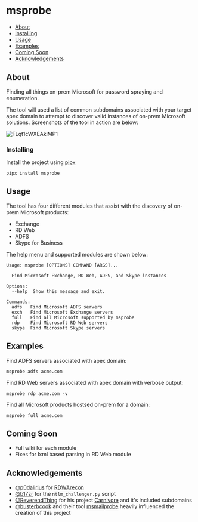 # msprobe

+ [About](#about)
+ [Installing](#installing)
+ [Usage](#usage)
+ [Examples](#examples)
+ [Coming Soon](#coming)
+ [Acknowledgements](#acknowledgements)



## About <a name = "about"></a>

Finding all things on-prem Microsoft for password spraying and enumeration. 

The tool will used a list of common subdomains associated with your target apex domain to attempt to discover valid instances of on-prem Microsoft solutions. Screenshots of the tool in action are below:

![FLqt1cWXEAklMP1](https://user-images.githubusercontent.com/8538866/163191875-61040ed3-b318-4ad4-97c1-c06fb3f7eeba.jpeg)

### Installing <a name = "installing"></a>

Install the project using [pipx](https://pypa.github.io/pipx/installation/)

```
pipx install msprobe 
```


## Usage <a name = "usage"></a>

The tool has four different modules that assist with the discovery of on-prem Microsoft products:

* Exchange
* RD Web
* ADFS
* Skype for Business

The help menu and supported modules are shown below:

```
Usage: msprobe [OPTIONS] COMMAND [ARGS]...

  Find Microsoft Exchange, RD Web, ADFS, and Skype instances

Options:
  --help  Show this message and exit.

Commands:
  adfs   Find Microsoft ADFS servers
  exch   Find Microsoft Exchange servers
  full   Find all Microsoft supported by msprobe
  rdp    Find Microsoft RD Web servers
  skype  Find Microsoft Skype servers
```




## Examples <a name = "examples"></a>

Find ADFS servers associated with apex domain:

```
msprobe adfs acme.com
```

Find RD Web servers associated with apex domain with verbose output:

```
msprobe rdp acme.com -v
```

Find all Microsoft products hostsed on-prem for a domain:

```
msprobe full acme.com
```

## Coming Soon <a name = "coming"></a>
- Full wiki for each module
- Fixes for lxml based parsing in RD Web module


## Acknowledgements <a name = "acknowledgements"></a>
- [@p0dalirius](https://twitter.com/intent/follow?screen_name=podalirius_) for [RDWArecon](https://github.com/p0dalirius/RDWArecon) 
- [@b17zr](https://twitter.com/b17zr) for the `ntlm_challenger.py` script
- [@ReverendThing](https://github.com/ReverendThing) for his project [Carnivore](https://github.com/ReverendThing/Carnivore) and it's included subdomains
- [@busterbcook](https://twitter.com/busterbcook) and their tool [msmailprobe](https://github.com/busterb/msmailprobe) heavily influenced the creation of this project 
